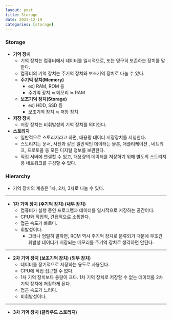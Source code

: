 ```yaml
---
layout: post
title: Storage
date: 2023-12-19
categories: [storage]
---
```

### Storage
- **기억 장치**
    - 기억 장치는 컴퓨터에서 데이터를 일시적으로, 또는 영구히 보존하는 장치를 말한다.
    - 컴퓨터의 기억 장치는 주기억 장치와 보조기억 장치로 나눌 수 있다.
    - **주기억 장치(Memory)**
        - ex) RAM, ROM 등
        - 주기억 장치 ≒ 메모리 ≒ RAM
    - **보조기억 장치(Storage)**
        - ex) HDD, SSD 등
        - 보조기억 장치 ≒ 저장 장치
- **저장 장치**
    - 저장 장치는 비휘발성의 기억 장치를 의미한다.
- **스토리지**
    - 일반적으로 스토리지라고 하면, 대용량 데이터 저장장치를 지칭한다.
    - 스토리지는 문서, 사진과 같은 일반적인 데이터는 물론, 애플리케이션 , 네트워크, 프로토콜 등 모든 디지털 정보를 보관한다.
    - 직접 서버에 연결할 수 있고, 대용량의 데이터를 저장하기 위해 별도의 스토리지용 네트워크를 구성할 수 있다.
        

### Hierarchy

- 기억 장치의 계층은 1차, 2차, 3차로 나눌 수 있다.

---
- **1차 기억 장치 (주기억 장치) (내부 장치)**
    - 컴퓨터가 실행 중인 프로그램과 데이터를 일시적으로 저장하는 공간이다.
    - CPU와 직접적, 간접적으로 소통한다.
    - 접근 속도가 빠르다.
    - 휘발성이다.
        - 그러나 엄밀히 말하면, ROM 역시 주기억 장치로 분류되기 때문에 무조건 휘발성 데이터가 저장되는 메모리를 주기억 장치로 생각하면 안된다.

---

- **2차 기억 장치 (보조기억 장치) (외부 장치)**
    - 데이터를 장기적으로 저장하는 용도로 사용된다.
    - CPU에 직접 접근할 수 없다.
    - 1차 기억 장치보다 용량이 크다. 1차 기억 장치로 저장할 수 없는 데이터를 2차 기억 장치에 저장하게 된다.
    - 접근 속도가 느리다.
    - 비휘발성이다.

---

- **3차 기억 장치 (클라우드 스토리지)**